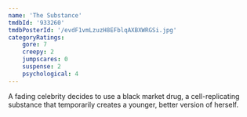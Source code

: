 ```yaml
---
name: 'The Substance'
tmdbId: '933260'
tmdbPosterId: '/evdF1vmLzuzH8EFblqAXBXWRGSi.jpg'
categoryRatings:
    gore: 7
    creepy: 2
    jumpscares: 0
    suspense: 2
    psychological: 4
---
```

A fading celebrity decides to use a black market drug, a cell-replicating substance that temporarily creates a younger, better version of herself.
